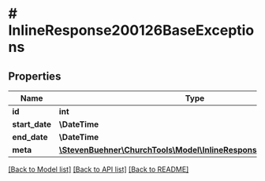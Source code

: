 # # InlineResponse200126BaseExceptions

## Properties

Name | Type | Description | Notes
------------ | ------------- | ------------- | -------------
**id** | **int** |  | [optional]
**start_date** | **\DateTime** |  | [optional]
**end_date** | **\DateTime** |  | [optional]
**meta** | [**\StevenBuehner\ChurchTools\Model\InlineResponse200126BaseMeta**](InlineResponse200126BaseMeta.md) |  | [optional]

[[Back to Model list]](../../README.md#models) [[Back to API list]](../../README.md#endpoints) [[Back to README]](../../README.md)
